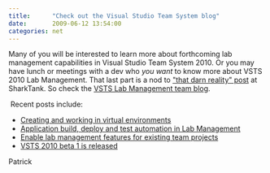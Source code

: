 ```yaml
---
title:      "Check out the Visual Studio Team System blog"
date:       2009-06-12 13:54:00
categories: net
---
```

Many of you will be interested to learn more about forthcoming lab management capabilities in Visual Studio Team System 2010. Or you may have lunch or meetings with a dev who _you_ _want_ to know more about VSTS 2010 Lab Management. That last part is a nod to ["that darn reality" post](http://blogs.computerworld.com/that_darn_reality "ComputerWorld's sharktank") at SharkTank. So check the [VSTS Lab Management team blog](http://blogs.msdn.com/lab_management/default.aspx "VSTS Lab Management team blog"). 

 Recent posts include:

  * [Creating and working in virtual environments](http://blogs.msdn.com/lab_management/archive/2009/06/02/creation-and-working-with-virtual-environments.aspx)
  * [Application build, deploy and test automation in Lab Management](http://blogs.msdn.com/lab_management/archive/2009/05/27/application-build-deploy-and-test-automation-in-lab-management.aspx)
  * [Enable lab management features for existing team projects](http://blogs.msdn.com/lab_management/archive/2009/05/22/enable-lab-management-features-for-existing-team-projects.aspx)
  * [VSTS 2010 beta 1 is released](http://blogs.msdn.com/lab_management/archive/2009/05/19/vsts-2010-beta1-is-released.aspx)



Patrick
